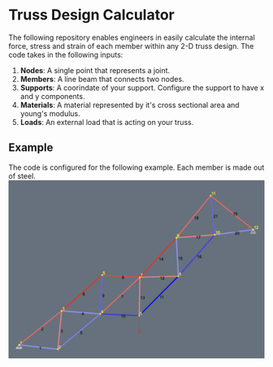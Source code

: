 # Truss Design Calculator

The following repository enables engineers in easily calculate the internal force, stress and strain of each member within any 2-D truss design. The code takes in the following inputs:

1. **Nodes**: A single point that represents a joint. 
2. **Members**: A line beam that connects two nodes. 
3. **Supports**: A coorindate of your support. Configure the support to have x and y components. 
4. **Materials**: A material represented by it's cross sectional area and young's modulus. 
5. **Loads**: An external load that is acting on your truss. 

## Example
The code is configured for the following example. Each member is made out of steel. 
![Diagram](truss-example.png)